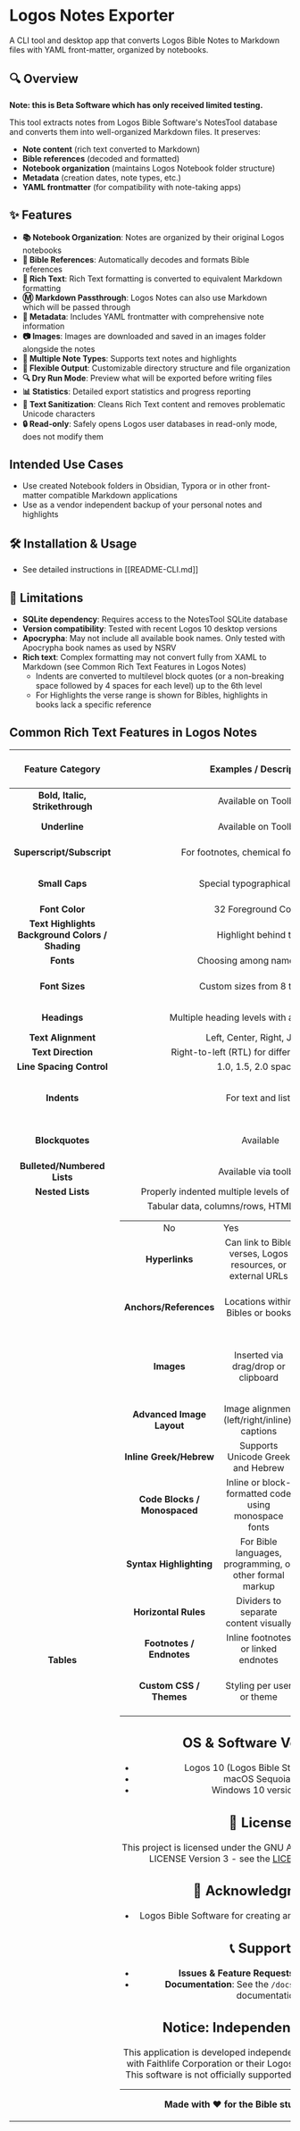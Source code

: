 # Logos Notes Exporter

A CLI tool and desktop app that converts Logos Bible Notes to Markdown files with YAML front-matter, organized by notebooks.

## 🔍 Overview

**Note: this is Beta Software which has only received limited testing.**

This tool extracts notes from Logos Bible Software's NotesTool database and converts them into well-organized Markdown files. It preserves:

- **Note content** (rich text converted to Markdown)
- **Bible references** (decoded and formatted)
- **Notebook organization** (maintains Logos Notebook folder structure)
- **Metadata** (creation dates, note types, etc.)
- **YAML frontmatter** (for compatibility with note-taking apps)

## ✨ Features

- **📚 Notebook Organization**: Notes are organized by their original Logos notebooks
- **🔗 Bible References**: Automatically decodes and formats Bible references
- **📝 Rich Text**: Rich Text formatting is converted to equivalent Markdown formatting
- **Ⓜ️ Markdown Passthrough**: Logos Notes can also use Markdown which will be passed through 
- **🧭 Metadata**: Includes YAML frontmatter with comprehensive note information
- **📷 Images**: Images are downloaded and saved in an images folder alongside the notes
- **🎨 Multiple Note Types**: Supports text notes and highlights
- **📁 Flexible Output**: Customizable directory structure and file organization
- **🔍 Dry Run Mode**: Preview what will be exported before writing files
- **📊 Statistics**: Detailed export statistics and progress reporting
- **🧹 Text Sanitization**: Cleans Rich Text content and removes problematic Unicode characters
- **🔒 Read-only**: Safely opens Logos user databases in read-only mode, does not modify them

## Intended Use Cases

- Use created Notebook folders in Obsidian, Typora or in other front-matter compatible Markdown applications
- Use as a vendor independent backup of your personal notes and highlights

## 🛠 Installation & Usage

- See detailed instructions in [[README-CLI.md]]

## 🚨 Limitations

- **SQLite dependency**: Requires access to the NotesTool SQLite database
- **Version compatibility**: Tested with recent Logos 10 desktop versions
- **Apocrypha**: May not include all available book names. Only tested with Apocrypha book names as used by NSRV
- **Rich text**: Complex formatting may not convert fully from XAML to Markdown (see Common Rich Text Features in Logos Notes)
  - Indents are converted to multilevel block quotes (or a non-breaking space followed by 4 spaces for each level) up to the 6th level
  - For Highlights the verse range is shown for Bibles, highlights in books lack a specific reference

## Common Rich Text Features in Logos Notes

|                **Feature Category**                |                 **Examples / Description**                  |       **Supported in Logos Notes**        | **Markdown Support**                             |
| :------------------------------------------------: | :---------------------------------------------------------: | :---------------------------------------: | ------------------------------------------------ |
|          **Bold, Italic, Strikethrough**           |                    Available on Toolbar                     |                    Yes                    | Yes                                              |
|                   **Underline**                    |                    Available on Toolbar                     |                    Yes                    | Yes, via HTML <u>                                |
|             **Superscript/Subscript**              |           For footnotes, chemical formulas, etc.            |                    Yes                    | Yes, via extensions                              |
|                   **Small Caps**                   |                Special typographical effects                |                    Yes                    | No, uses CAPS instead                              |
|                   **Font Color**                   |                    32 Foreground Colors                     |                    Yes                    | No                                               |
| **Text Highlights<br>Background Colors / Shading** |                    Highlight behind text                    |           Yes, different colors           | Yes, via highlights (one color)                  |
|                     **Fonts**                      |                 Choosing among named fonts                  |                    Yes                    | No                                               |
|                   **Font Sizes**                   |                Custom sizes from 8 to 36 pt                 |                    Yes                    | Yes, via Headings and <small>                    |
|                    **Headings**                    |        Multiple heading levels with adjustable size         |            Yes, via font sizes            | Yes, H1 to H6                                    |
|                 **Text Alignment**                 |                Left, Center, Right, Justify                 |                    Yes                    | No                                               |
|                 **Text Direction**                 |         Right-to-left (RTL) for different languages         |                 Untested                  | Untested                                         |
|              **Line Spacing Control**              |                    1.0, 1.5, 2.0 spacing                    |                    No                     | No                                               |
|                    **Indents**                     |                     For text and lists                      |                    Yes                    | Yes for lists, simulate for text via blockquotes |
|                  **Blockquotes**                   |                          Available                          |         No, simulate via indents          | Yes                                              |
|            **Bulleted/Numbered Lists**             |                    Available via toolbar                    |                    Yes                    | Yes                                              |
|                  **Nested Lists**                  | Properly indented multiple levels of bullet/numbered lists  |                    Yes                    | Yes                                              |
|                     **Tables**                     |  Tabular data, columns/rows, HTML <table>, Markdown tables  |                    No                     | Yes                                              |
|                   **Hyperlinks**                   | Can link to Bible verses, Logos resources, or external URLs |                    Yes                    | Yes                                              |
|               **Anchors/References**               |              Locations within Bibles or books               |                    Yes                    | Yes for Bibles, limited for books                |
|                     **Images**                     |             Inserted via drag/drop or clipboard             | Yes, No resizing or captions; inline only | Yes, No resizing or captions; inline only        |
|             **Advanced Image Layout**              |        Image alignment (left/right/inline), captions        |                    No                     | No                                               |
|              **Inline Greek/Hebrew**               |              Supports Unicode Greek and Hebrew              |                Yes, UTF-8                 | Yes, UTF-8                                       |
|            **Code Blocks / Monospaced**            |    Inline or block-formatted code using monospace fonts     |                  Limited                  | Yes, using code markers                          |
|              **Syntax Highlighting**               |  For Bible languages, programming, or other formal markup   |                    No                     | Yes, in code blocks                              |
|                **Horizontal Rules**                |            Dividers to separate content visually            |                    No                     | Yes                                              |
|              **Footnotes / Endnotes**              |             Inline footnotes or linked endnotes             |                    No                     | Limited                                          |
|              **Custom CSS / Themes**               |                  Styling per user or theme                  |                    No                     | Yes, depending on application                    |

## OS & Software Versions

- Logos 10 (Logos Bible Study 43.0.377)
- macOS Sequoia 15.5
- Windows 10 version 22H2

## 📜 License

This project is licensed under the GNU AFFERO GENERAL PUBLIC LICENSE Version 3 - see the [LICENSE](LICENSE) file for details.

## 🙏 Acknowledgments

- Logos Bible Software for creating an excellent study platform

## 📞 Support

- **Issues & Feature Requests**: [GitHub Issues](https://github.com/agape-apps/LogosNotesExport/issues)
- **Documentation**: See the `/docs` folder for detailed documentation

## Notice: Independent Software

This application is developed independently and has no affiliation with Faithlife Corporation or their Logos Bible Software product. This software is not officially supported or endorsed by Faithlife.

---

**Made with ❤️ for the Bible study community**
